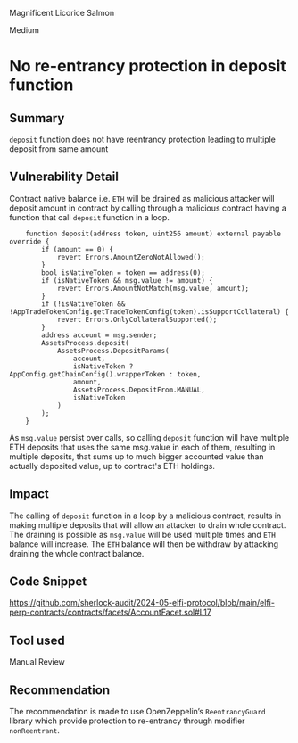 Magnificent Licorice Salmon

Medium

# No re-entrancy protection in deposit function

## Summary
```deposit``` function does not have reentrancy protection leading to multiple deposit from same amount

## Vulnerability Detail
Contract native balance i.e. ```ETH``` will be drained as malicious attacker will deposit amount in contract by calling through a malicious contract having a function that call ```deposit``` function in a loop.
```solidity
    function deposit(address token, uint256 amount) external payable override {
        if (amount == 0) {
            revert Errors.AmountZeroNotAllowed();
        }
        bool isNativeToken = token == address(0);
        if (isNativeToken && msg.value != amount) {
            revert Errors.AmountNotMatch(msg.value, amount);
        }
        if (!isNativeToken && !AppTradeTokenConfig.getTradeTokenConfig(token).isSupportCollateral) {
            revert Errors.OnlyCollateralSupported();
        }
        address account = msg.sender;
        AssetsProcess.deposit(
            AssetsProcess.DepositParams(
                account,
                isNativeToken ? AppConfig.getChainConfig().wrapperToken : token,
                amount,
                AssetsProcess.DepositFrom.MANUAL,
                isNativeToken
            )
        );
    }
```
As ```msg.value``` persist over calls, so calling  ```deposit``` function will have multiple ETH deposits that uses the same msg.value in each of them, resulting in multiple deposits, that sums up to much bigger accounted value than actually deposited value, up to contract's ETH holdings.

## Impact
The calling of ```deposit``` function in a loop by a malicious contract, results in making multiple deposits that will allow an attacker to drain whole contract. The draining is possible as ```msg.value``` will be used multiple times and ```ETH``` balance will increase.
The ```ETH``` balance will then be withdraw by attacking draining the whole contract balance.
 
## Code Snippet
https://github.com/sherlock-audit/2024-05-elfi-protocol/blob/main/elfi-perp-contracts/contracts/facets/AccountFacet.sol#L17

## Tool used

Manual Review

## Recommendation
The recommendation is made to use OpenZeppelin’s ```ReentrancyGuard``` library which provide protection to re-entrancy through modifier ```nonReentrant```.
